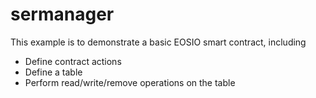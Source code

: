 # sermanager

This example is to demonstrate a basic EOSIO smart contract, including

- Define contract actions
- Define a table
- Perform read/write/remove operations on the table

